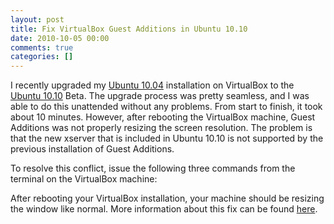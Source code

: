 ```yaml
---
layout: post
title: Fix VirtualBox Guest Additions in Ubuntu 10.10
date: 2010-10-05 00:00
comments: true
categories: []
---
```

<p>I recently upgraded my <a href="http://releases.ubuntu.com/lucid/" target="_blank">Ubuntu 10.04</a> installation on VirtualBox to the <a href="http://releases.ubuntu.com/maverick/" target="_blank">Ubuntu 10.10</a> Beta. The upgrade process was pretty seamless, and I was able to do this unattended without any problems. From start to finish, it took about 10 minutes. However, after rebooting the VirtualBox machine, Guest Additions was not properly resizing the screen resolution. The problem is that the new xserver that is included in Ubuntu 10.10 is not supported by the previous installation of Guest Additions.</p>

<p>To resolve this conflict, issue the following three commands from the terminal on the VirtualBox machine:</p>

<script src="https://gist.github.com/627462.js"> </script>


<p></p>

<p>After rebooting your VirtualBox installation, your machine should be resizing the window like normal. More information about this fix can be found <a href="http://www.unixmen.com/linux-tutorials/1157-install-guest-addition-in-ubuntu-1010-maverick-meerkat-fix" target="_blank">here</a>.</p>
